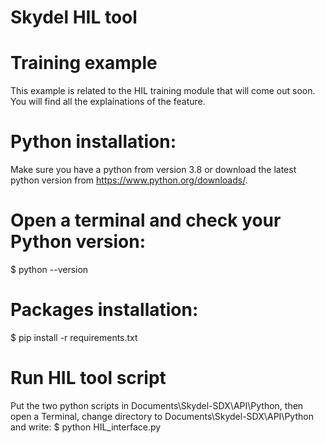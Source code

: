 # Skydel HIL tool

# Training example
This example is related to the HIL training module that will come out soon. You will find all the explainations of the feature.

# Python installation:
Make sure you have a python from version 3.8 or download the latest python version from https://www.python.org/downloads/.

# Open a terminal and check your Python version:
$ python --version

# Packages installation:
$ pip install -r requirements.txt

# Run HIL tool script
Put the two python scripts in Documents\Skydel-SDX\API\Python, then open a Terminal, change directory to Documents\Skydel-SDX\API\Python and write:
$ python HIL_interface.py


